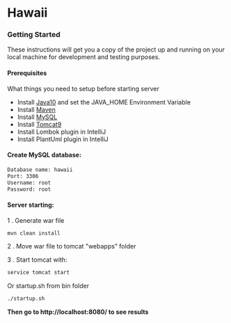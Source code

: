 # Hawaii

### Getting Started
These instructions will get you a copy of the project up and running on your local machine for development and testing purposes.

#### Prerequisites
What things you need to setup before starting server

- Install [Java10](https://docs.oracle.com/javase/10/install/overview-jdk-10-and-jre-10-installation.htm#JSJIG-GUID-8677A77F-231A-40F7-98B9-1FD0B48C346A) and set the JAVA_HOME Environment Variable
- Install [Maven](https://www.mkyong.com/maven/how-to-install-maven-in-ubuntu/)
- Install [MySQL](https://www.digitalocean.com/community/tutorials/how-to-install-mysql-on-ubuntu-16-04)
- Install [Tomcat9](https://tecadmin.net/install-tomcat-9-on-ubuntu/)
- Install Lombok plugin in IntelliJ
- Install PlantUml plugin in IntelliJ

#### Create MySQL database:
```sh
Database name: hawaii
Port: 3306
Username: root
Password: root
```

#### Server starting:

1 . Generate war file
```sh
mvn clean install
```
2 . Move war file to tomcat "webapps" folder

3 . Start tomcat with:
```sh
service tomcat start 
```

Or startup.sh from bin folder
```sh
./startup.sh
```

**Then go to http://localhost:8080/ to see results**
